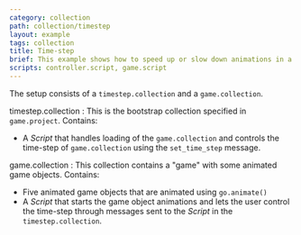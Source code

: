 ```yaml
---
category: collection
path: collection/timestep
layout: example
tags: collection
title: Time-step
brief: This example shows how to speed up or slow down animations in a collection proxy by changing the time step of the collection proxy.
scripts: controller.script, game.script
---
```


The setup consists of a `timestep.collection` and a `game.collection`.

timestep.collection
: This is the bootstrap collection specified in `game.project`. Contains:
  - A *Script* that handles loading of the `game.collection` and controls the time-step of `game.collection` using the `set_time_step` message.

game.collection
: This collection contains a "game" with some animated game objects. Contains:
  - Five animated game objects that are animated using `go.animate()`
  - A *Script* that starts the game object animations and lets the user control the time-step through messages sent to the *Script* in the `timestep.collection`.
